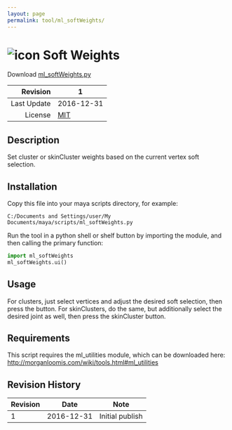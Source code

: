 ```yaml
---
layout: page
permalink: tool/ml_softWeights/
---
```


# ![icon](https://raw.githubusercontent.com/morganloomis/ml_tools/master/icons//ml_softWeights.png) Soft Weights
Download [ml_softWeights.py](https://raw.githubusercontent.com/morganloomis/ml_tools/master/ml_softWeights.py)

| Revision | 1 |
|---:|---|
| Last Update | 2016-12-31 |
| License | [MIT](https://opensource.org/licenses/MIT) |

## Description

 Set cluster or skinCluster weights based on the current vertex soft selection.

## Installation

Copy this file into your maya scripts directory, for example:

`C:/Documents and Settings/user/My Documents/maya/scripts/ml_softWeights.py`

Run the tool in a python shell or shelf button by importing the module, 
and then calling the primary function:

```python
import ml_softWeights
ml_softWeights.ui()
```

## Usage

 For clusters, just select vertices and adjust the desired soft selection, then press the button. For skinClusters, do the same, but additionally select the desired joint as well, then press the skinCluster button.

## Requirements

 This script requires the ml_utilities module, which can be downloaded here: http://morganloomis.com/wiki/tools.html#ml_utilities

## Revision History

| Revision | Date | Note|
|---|---|---|
|1|2016-12-31|Initial publish|
